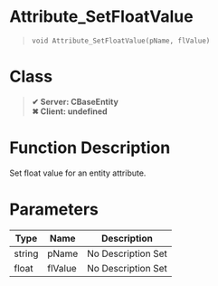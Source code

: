 # Attribute_SetFloatValue
> `void Attribute_SetFloatValue(pName, flValue)`
# Class
> __✔ Server: CBaseEntity__  
> __✖ Client: undefined__  
# Function Description
Set float value for an entity attribute.
# Parameters
Type|Name|Description
--|--|--
string|pName|No Description Set
float|flValue|No Description Set
